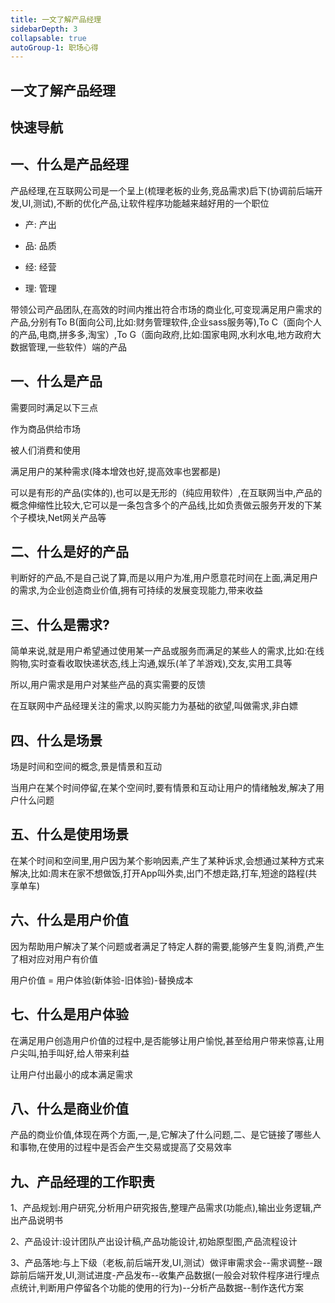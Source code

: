 ```yaml
---
title: 一文了解产品经理
sidebarDepth: 3
collapsable: true
autoGroup-1: 职场心得
---
```


## 一文了解产品经理

## 快速导航

<TOC />

## 一、什么是产品经理

产品经理,在互联网公司是一个呈上(梳理老板的业务,竞品需求)启下(协调前后端开发,UI,测试),不断的优化产品,让软件程序功能越来越好用的一个职位

* 产: 产出

* 品: 品质

* 经: 经营

* 理: 管理

带领公司产品团队,在高效的时间内推出符合市场的商业化,可变现满足用户需求的产品,分别有To B(面向公司,比如:财务管理软件,企业sass服务等),To C（面向个人的产品,电商,拼多多,淘宝）,To G（面向政府,比如:国家电网,水利水电,地方政府大数据管理,一些软件）端的产品

## 一、什么是产品

需要同时满足以下三点

作为商品供给市场

被人们消费和使用

满足用户的某种需求(降本增效也好,提高效率也罢都是)

可以是有形的产品(实体的),也可以是无形的（纯应用软件）,在互联网当中,产品的概念伸缩性比较大,它可以是一条包含多个的产品线,比如负责做云服务开发的下某个子模块,Net网关产品等

## 二、什么是好的产品

判断好的产品,不是自己说了算,而是以用户为准,用户愿意花时间在上面,满足用户的需求,为企业创造商业价值,拥有可持续的发展变现能力,带来收益

## 三、什么是需求?

简单来说,就是用户希望通过使用某一产品或服务而满足的某些人的需求,比如:在线购物,实时查看收取快递状态,线上沟通,娱乐(羊了羊游戏),交友,实用工具等

所以,用户需求是用户对某些产品的真实需要的反馈

在互联网中产品经理关注的需求,以购买能力为基础的欲望,叫做需求,非白嫖

## 四、什么是场景

场是时间和空间的概念,景是情景和互动

当用户在某个时间停留,在某个空间时,要有情景和互动让用户的情绪触发,解决了用户什么问题

## 五、什么是使用场景

在某个时间和空间里,用户因为某个影响因素,产生了某种诉求,会想通过某种方式来解决,比如:周末在家不想做饭,打开App叫外卖,出门不想走路,打车,短途的路程(共享单车)

## 六、什么是用户价值

因为帮助用户解决了某个问题或者满足了特定人群的需要,能够产生复购,消费,产生了相对应对用户有价值

用户价值 = 用户体验(新体验-旧体验)-替换成本

## 七、什么是用户体验

在满足用户创造用户价值的过程中,是否能够让用户愉悦,甚至给用户带来惊喜,让用户尖叫,拍手叫好,给人带来利益

让用户付出最小的成本满足需求

## 八、什么是商业价值

产品的商业价值,体现在两个方面,一,是,它解决了什么问题,二、是它链接了哪些人和事物,在使用的过程中是否会产生交易或提高了交易效率

## 九、产品经理的工作职责

1、产品规划:用户研究,分析用户研究报告,整理产品需求(功能点),输出业务逻辑,产出产品说明书

2、产品设计:设计团队产出设计稿,产品功能设计,初始原型图,产品流程设计

3、产品落地:与上下级（老板,前后端开发,UI,测试）做评审需求会--需求调整--跟踪前后端开发,UI,测试进度-产品发布--收集产品数据(一般会对软件程序进行埋点点统计,判断用户停留各个功能的使用的行为)--分析产品数据--制作迭代方案

<footer-FooterLink :isShareLink="false" :isDaShang="true" />